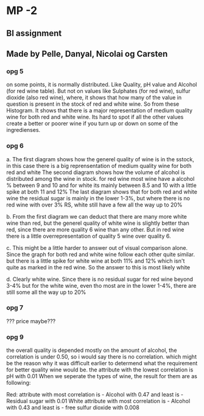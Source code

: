 # MP -2
## BI assignment
## Made by Pelle, Danyal, Nicolai og Carsten

### opg 5

on some points, it is normally distributed. Like Quality, pH value and Alcohol (for red wine table). But not on values like Sulphates (for red wine), sulfur dioxide (also red wine), where, it shows that how many of the value in question is present in the stock of red and white wine. So from these Histogram. It shows that there is a major representation of medium quality wine for both red and white wine. Its hard to spot if all the other values create a better or poorer wine if you turn up or down on some of the ingredienses.

### opg 6

a.  The first diagram shows how the generel quality of wine is in the sstock, in this case there is a big reprensentation of medium quality wine for both red and white
    The second diagram shows how the volume of alcohol is distributed among the wine in stock. for red wine most wine have a alcohol % between 9 and 10 and for white its mainly
    between 8.5 and 10 with a little spike at both 11 and 12%
    The last diagram shows that for both red and white wine the residual sugar is mainly in the lower 1-3%, but where there is no red wine with over 3% RS, white still have a few all the way up to 20%

b. From the first diagram we can deduct that there are many more white wine than red, but the generel quality of white wine is slightly better than red, since there are more quality
   6 wine than any other. But in red wine there is a little overrepresentation of quality 5 wine over quality 6.


c. This might be a little harder to answer out of visual comparison alone. Since the graph for both red and white wine follow each other quite similar. but there is a little spike
   for white wine at both 11% and 12% which isn't quite as marked in the red wine. So the answer to this is most likely white


d. Clearly white wine. Since there is no residual sugar for red wine beyond 3-4% but for the white wine, even tho most are in the lower 1-4%, there are still some all the way up to
   20% 


 ### opg 7

  ??? price maybe???


### opg 9

   the overall quality is depended mostly on the amount of alcohol, the correlation is under 0.50, so i would say there is no correlation. which might be the reason why it was difficult earlier to determend what the requirement for better quality wine would be. the 
   attribute with the lowest correlation is pH with 0.01
   When we seperate the types of wine, the result for them are as following:

   Red: attribute with most correlation is - Alcohol with 0.47 and least is - Residual sugar with 0.01
   White attribute with most correlation is - Alcohol with 0.43 and least is - free sulfur dioxide with 0.008
